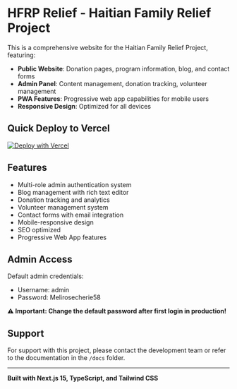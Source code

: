 # HFRP Relief - Haitian Family Relief Project

This is a comprehensive website for the Haitian Family Relief Project, featuring:

- **Public Website**: Donation pages, program information, blog, and contact forms
- **Admin Panel**: Content management, donation tracking, volunteer management
- **PWA Features**: Progressive web app capabilities for mobile users
- **Responsive Design**: Optimized for all devices

## Quick Deploy to Vercel

[![Deploy with Vercel](https://vercel.com/button)](https://vercel.com/new/clone?repository-url=https://github.com/danielweickdag/hfrp-relief)

## Features

- Multi-role admin authentication system
- Blog management with rich text editor
- Donation tracking and analytics
- Volunteer management system
- Contact forms with email integration
- Mobile-responsive design
- SEO optimized
- Progressive Web App features

## Admin Access

Default admin credentials:
- Username: admin
- Password: Melirosecherie58

**⚠️ Important: Change the default password after first login in production!**

## Support

For support with this project, please contact the development team or refer to the documentation in the `/docs` folder.

---

**Built with Next.js 15, TypeScript, and Tailwind CSS**